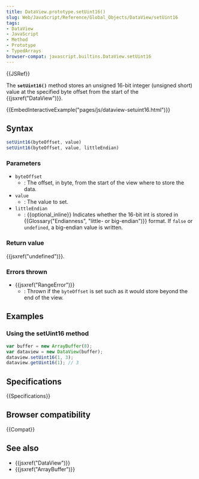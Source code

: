 ```yaml
---
title: DataView.prototype.setUint16()
slug: Web/JavaScript/Reference/Global_Objects/DataView/setUint16
tags:
- DataView
- JavaScript
- Method
- Prototype
- TypedArrays
browser-compat: javascript.builtins.DataView.setUint16
---
```

{{JSRef}}

The **`setUint16()`** method stores an unsigned 16-bit integer (unsigned short)
value at the specified byte offset from the start of the
{{jsxref("DataView")}}.

{{EmbedInteractiveExample("pages/js/dataview-setuint16.html")}}

## Syntax

```js
setUint16(byteOffset, value)
setUint16(byteOffset, value, littleEndian)
```

### Parameters

*   `byteOffset`
    *   : The offset, in byte, from the start of the view where to store the data.
*   `value`
    *   : The value to set.
*   `littleEndian`
    *   : {{optional_inline}} Indicates whether the 16-bit int is stored in
        {{Glossary("Endianness", "little- or big-endian")}} format.
        If `false` or `undefined`, a big-endian value is written.

### Return value

{{jsxref("undefined")}}.

### Errors thrown

*   {{jsxref("RangeError")}}
    *   : Thrown if the `byteOffset` is set such as it would store beyond the end of
        the view.

## Examples

### Using the setUint16 method

```js
var buffer = new ArrayBuffer(8);
var dataview = new DataView(buffer);
dataview.setUint16(1, 3);
dataview.getUint16(1); // 3
```

## Specifications

{{Specifications}}

## Browser compatibility

{{Compat}}

## See also

*   {{jsxref("DataView")}}
*   {{jsxref("ArrayBuffer")}}
